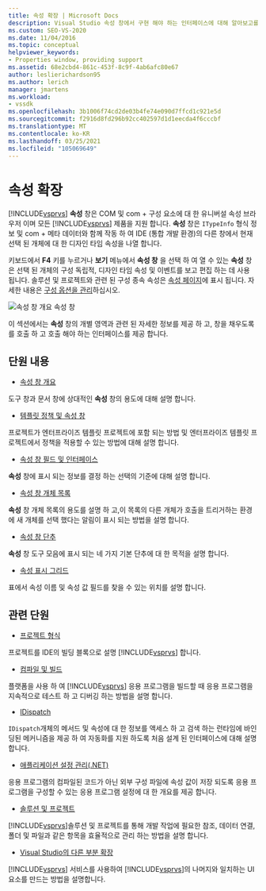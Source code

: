 ```yaml
---
title: 속성 확장 | Microsoft Docs
description: Visual Studio 속성 창에서 구현 해야 하는 인터페이스에 대해 알아보고를 호출 하 여 속성 목록을 확장 합니다.
ms.custom: SEO-VS-2020
ms.date: 11/04/2016
ms.topic: conceptual
helpviewer_keywords:
- Properties window, providing support
ms.assetid: 68e2cbd4-861c-453f-8c9f-4ab6afc80e67
author: leslierichardson95
ms.author: lerich
manager: jmartens
ms.workload:
- vssdk
ms.openlocfilehash: 3b1006f74cd2de03b4fe74e090d7ffcd1c921e5d
ms.sourcegitcommit: f2916d8fd296b92cc402597d1d1eecda4f6cccbf
ms.translationtype: MT
ms.contentlocale: ko-KR
ms.lasthandoff: 03/25/2021
ms.locfileid: "105069649"
---
```

# <a name="extend-properties"></a>속성 확장
[!INCLUDE[vsprvs](../../code-quality/includes/vsprvs_md.md)] **속성** 창은 COM 및 com + 구성 요소에 대 한 유니버설 속성 브라우저 이며 모든 [!INCLUDE[vsprvs](../../code-quality/includes/vsprvs_md.md)] 제품을 지원 합니다. **속성** 창은 `ITypeInfo` 형식 정보 및 com + 메타 데이터와 함께 작동 하 여 IDE (통합 개발 환경)의 다른 창에서 현재 선택 된 개체에 대 한 디자인 타임 속성을 나열 합니다.

 키보드에서 **F4** 키를 누르거나 **보기** 메뉴에서 **속성 창** 을 선택 하 여 열 수 있는 **속성** 창은 선택 된 개체의 구성 독립적, 디자인 타임 속성 및 이벤트를 보고 편집 하는 데 사용 됩니다. 솔루션 및 프로젝트와 관련 된 구성 종속 속성은 [속성 페이지](../../extensibility/internals/property-pages.md)에 표시 됩니다. 자세한 내용은 [구성 옵션을 관리](../../extensibility/internals/managing-configuration-options.md)하십시오.

 ![속성 창 개요](../../extensibility/internals/media/vspropertieswindow.png "Vswebsite 창") 속성 창

 이 섹션에서는 **속성** 창의 개별 영역과 관련 된 자세한 정보를 제공 하 고, 창을 채우도록를 호출 하 고 호출 해야 하는 인터페이스를 제공 합니다.

## <a name="in-this-section"></a>단원 내용
- [속성 창 개요](../../extensibility/internals/properties-window-overview.md)

 도구 창과 문서 창에 상대적인 **속성** 창의 용도에 대해 설명 합니다.

- [템플릿 정책 및 속성 창](../../extensibility/internals/template-policy-and-the-properties-window.md)

 프로젝트가 엔터프라이즈 템플릿 프로젝트에 포함 되는 방법 및 엔터프라이즈 템플릿 프로젝트에서 정책을 적용할 수 있는 방법에 대해 설명 합니다.

- [속성 창 필드 및 인터페이스](../../extensibility/internals/properties-window-fields-and-interfaces.md)

 **속성** 창에 표시 되는 정보를 결정 하는 선택의 기준에 대해 설명 합니다.

- [속성 창 개체 목록](../../extensibility/internals/properties-window-object-list.md)

 **속성** 창 개체 목록의 용도를 설명 하 고,이 목록의 다른 개체가 호출을 트리거하는 환경에 새 개체를 선택 했다는 알림이 표시 되는 방법을 설명 합니다.

- [속성 창 단추](../../extensibility/internals/properties-window-buttons.md)

 **속성** 창 도구 모음에 표시 되는 네 가지 기본 단추에 대 한 목적을 설명 합니다.

- [속성 표시 그리드](../../extensibility/internals/properties-display-grid.md)

 표에서 속성 이름 및 속성 값 필드를 찾을 수 있는 위치를 설명 합니다.

## <a name="related-sections"></a>관련 단원
- [프로젝트 형식](../../extensibility/internals/project-types.md)

 프로젝트를 IDE의 빌딩 블록으로 설명 [!INCLUDE[vsprvs](../../code-quality/includes/vsprvs_md.md)] 합니다.

- [컴파일 및 빌드](../../ide/compiling-and-building-in-visual-studio.md)

 플랫폼을 사용 하 여 [!INCLUDE[vsprvs](../../code-quality/includes/vsprvs_md.md)] 응용 프로그램을 빌드할 때 응용 프로그램을 지속적으로 테스트 하 고 디버깅 하는 방법을 설명 합니다.

- [IDispatch](/previous-versions/windows/desktop/api/oaidl/nn-oaidl-idispatch)

 `IDispatch`개체의 메서드 및 속성에 대 한 정보를 액세스 하 고 검색 하는 런타임에 바인딩된 메커니즘을 제공 하 여 자동화를 지원 하도록 처음 설계 된 인터페이스에 대해 설명 합니다.

- [애플리케이션 설정 관리(.NET)](../../ide/managing-application-settings-dotnet.md)

 응용 프로그램의 컴파일된 코드가 아닌 외부 구성 파일에 속성 값이 저장 되도록 응용 프로그램을 구성할 수 있는 응용 프로그램 설정에 대 한 개요를 제공 합니다.

- [솔루션 및 프로젝트](../../ide/solutions-and-projects-in-visual-studio.md)

 [!INCLUDE[vsprvs](../../code-quality/includes/vsprvs_md.md)]솔루션 및 프로젝트를 통해 개발 작업에 필요한 참조, 데이터 연결, 폴더 및 파일과 같은 항목을 효율적으로 관리 하는 방법을 설명 합니다.

- [Visual Studio의 다른 부분 확장](../../extensibility/extending-other-parts-of-visual-studio.md)

 [!INCLUDE[vsprvs](../../code-quality/includes/vsprvs_md.md)] 서비스를 사용하여 [!INCLUDE[vsprvs](../../code-quality/includes/vsprvs_md.md)]의 나머지와 일치하는 UI 요소를 만드는 방법을 설명합니다.
